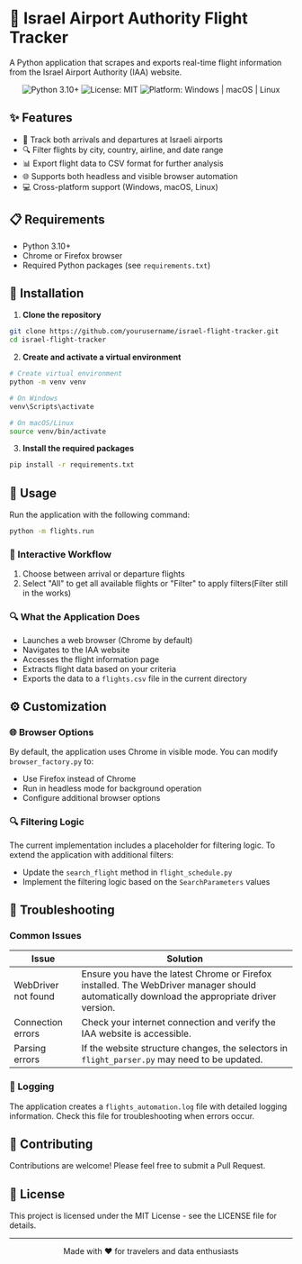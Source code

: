 # 🛫 Israel Airport Authority Flight Tracker

A Python application that scrapes and exports real-time flight information from the Israel Airport Authority (IAA) website.

<p align="center">
  <img src="https://img.shields.io/badge/Python-3.10%2B-blue?style=for-the-badge&logo=python" alt="Python 3.10+"/>
  <img src="https://img.shields.io/badge/License-MIT-green?style=for-the-badge" alt="License: MIT"/>
  <img src="https://img.shields.io/badge/Platform-Windows%20%7C%20macOS%20%7C%20Linux-lightgrey?style=for-the-badge" alt="Platform: Windows | macOS | Linux"/>
</p>

## ✨ Features

- 🛬 Track both arrivals and departures at Israeli airports
- 🔍 Filter flights by city, country, airline, and date range
- 📊 Export flight data to CSV format for further analysis
- 🌐 Supports both headless and visible browser automation
- 💻 Cross-platform support (Windows, macOS, Linux)

## 📋 Requirements

- Python 3.10+
- Chrome or Firefox browser
- Required Python packages (see `requirements.txt`)

## 🚀 Installation

1. **Clone the repository**

```bash
git clone https://github.com/yourusername/israel-flight-tracker.git
cd israel-flight-tracker
```

2. **Create and activate a virtual environment**

```bash
# Create virtual environment
python -m venv venv

# On Windows
venv\Scripts\activate

# On macOS/Linux
source venv/bin/activate
```

3. **Install the required packages**

```bash
pip install -r requirements.txt
```

## 📝 Usage

Run the application with the following command:

```bash
python -m flights.run
```

### 🔄 Interactive Workflow

1. Choose between arrival or departure flights
2. Select "All" to get all available flights or "Filter" to apply filters(Filter still in the works)

### 🔍 What the Application Does

- Launches a web browser (Chrome by default)
- Navigates to the IAA website
- Accesses the flight information page
- Extracts flight data based on your criteria
- Exports the data to a `flights.csv` file in the current directory

## ⚙️ Customization

### 🌐 Browser Options

By default, the application uses Chrome in visible mode. You can modify `browser_factory.py` to:

- Use Firefox instead of Chrome
- Run in headless mode for background operation
- Configure additional browser options

### 🔍 Filtering Logic

The current implementation includes a placeholder for filtering logic. To extend the application with additional filters:

- Update the `search_flight` method in `flight_schedule.py`
- Implement the filtering logic based on the `SearchParameters` values

## 🔧 Troubleshooting

### Common Issues

| Issue | Solution |
|-------|----------|
| WebDriver not found | Ensure you have the latest Chrome or Firefox installed. The WebDriver manager should automatically download the appropriate driver version. |
| Connection errors | Check your internet connection and verify the IAA website is accessible. |
| Parsing errors | If the website structure changes, the selectors in `flight_parser.py` may need to be updated. |

### 📝 Logging

The application creates a `flights_automation.log` file with detailed logging information. Check this file for troubleshooting when errors occur.

## 🤝 Contributing

Contributions are welcome! Please feel free to submit a Pull Request.

## 📄 License

This project is licensed under the MIT License - see the LICENSE file for details.

---

<p align="center">Made with ❤️ for travelers and data enthusiasts</p>
